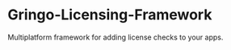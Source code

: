 Gringo-Licensing-Framework
==========================

Multiplatform framework for adding license checks to your apps.
